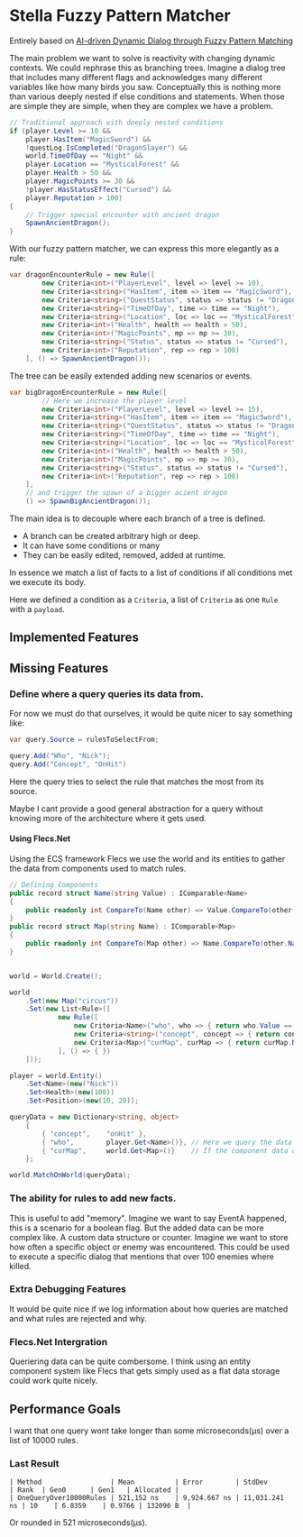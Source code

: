 # Stella Fuzzy Pattern Matcher

Entirely based on [AI-driven Dynamic Dialog through Fuzzy Pattern Matching](https://www.youtube.com/watch?v=tAbBID3N64A&t)

The main problem we want to solve is reactivity with changing dynamic contexts. We could rephrase this as branching trees. Imagine a dialog tree that includes many different flags and acknowledges many different variables like how many birds you saw. Conceptually this is nothing more than various deeply nested if else conditions and statements. When those are simple they are simple, when they are complex we have a problem.

```csharp
// Traditional approach with deeply nested conditions
if (player.Level >= 10 && 
    player.HasItem("MagicSword") && 
    !questLog.IsCompleted("DragonSlayer") &&
    world.TimeOfDay == "Night" && 
    player.Location == "MysticalForest" &&
    player.Health > 50 && 
    player.MagicPoints >= 30 &&
    !player.HasStatusEffect("Cursed") && 
    player.Reputation > 100)
{
    // Trigger special encounter with ancient dragon
    SpawnAncientDragon();
}
```

With our fuzzy pattern matcher, we can express this more elegantly as a rule:

```csharp
var dragonEncounterRule = new Rule([
        new Criteria<int>("PlayerLevel", level => level >= 10),
        new Criteria<string>("HasItem", item => item == "MagicSword"),
        new Criteria<string>("QuestStatus", status => status != "DragonSlayerComplete"),
        new Criteria<string>("TimeOfDay", time => time == "Night"),
        new Criteria<string>("Location", loc => loc == "MysticalForest"),
        new Criteria<int>("Health", health => health > 50),
        new Criteria<int>("MagicPoints", mp => mp >= 30),
        new Criteria<string>("Status", status => status != "Cursed"),
        new Criteria<int>("Reputation", rep => rep > 100)
    ], () => SpawnAncientDragon());
```

The tree can be easily extended adding new scenarios or events.

```C#
var bigDragonEncounterRule = new Rule([
        // Here we increase the player level
        new Criteria<int>("PlayerLevel", level => level >= 15),
        new Criteria<string>("HasItem", item => item == "MagicSword"),
        new Criteria<string>("QuestStatus", status => status != "DragonSlayerComplete"),
        new Criteria<string>("TimeOfDay", time => time == "Night"),
        new Criteria<string>("Location", loc => loc == "MysticalForest"),
        new Criteria<int>("Health", health => health > 50),
        new Criteria<int>("MagicPoints", mp => mp >= 30),
        new Criteria<string>("Status", status => status != "Cursed"),
        new Criteria<int>("Reputation", rep => rep > 100)
    ], 
    // and trigger the spawn of a bigger acient dragon
    () => SpawnBigAncientDragon());
```

The main idea is to decouple where each branch of a tree is defined.
- A branch can be created arbitrary high or deep. 
- It can have some conditions or many
- They can be easily edited, removed, added at runtime.

In essence we match a list of facts to a list of conditions if all conditions met we execute its body.

Here we defined a condition as a `Criteria`, a list of `Criteria` as one `Rule` with a `payload`.

## Implemented Features

## Missing Features

### Define where a query queries its data from.

For now we must do that ourselves, it would be quite nicer to say something like:

```C#
var query.Source = rulesToSelectFrom;

query.Add("Who", "Nick");
query.Add("Concept", "OnHit")
```

Here the query tries to select the rule that matches the most from its source.

Maybe I cant provide a good general abstraction for a query without knowing more of the architecture where it gets used.

#### Using Flecs.Net

Using the ECS framework Flecs we use the world and its entities to gather the data from components used to match rules.

```C#
// Defining Components
public record struct Name(string Value) : IComparable<Name>
{
    public readonly int CompareTo(Name other) => Value.CompareTo(other.Value);
}
public record struct Map(string Name) : IComparable<Map>
{
    public readonly int CompareTo(Map other) => Name.CompareTo(other.Name);
}


world = World.Create();

world
    .Set(new Map("circus"))
    .Set(new List<Rule>([
            new Rule([
                new Criteria<Name>("who", who => { return who.Value == "Nick"; }),
                new Criteria<string>("concept", concept => { return concept == "onHit"; }),
                new Criteria<Map>("curMap", curMap => { return curMap.Name == "circus"; }),
            ], () => { })
    ]));

player = world.Entity()
    .Set<Name>(new("Nick"))
    .Set<Health>(new(100))
    .Set<Position>(new(10, 20));

queryData = new Dictionary<string, object>
    {
        { "concept",    "onHit" },
        { "who",        player.Get<Name>()}, // Here we query the data from an entity and its component
        { "curMap",     world.Get<Map>()}    // If the component data changes it gets automaticall reflected here
    };

world.MatchOnWorld(queryData);
```

### The ability for rules to add new facts.

This is useful to add "memory". Imagine we want to say EventA happened, this is a scenario for a boolean flag. But the added data can be more complex like. A custom data structure or counter. Imagine we want to store how often a specific object or enemy was encountered. This could be used to execute a specific dialog that mentions that over 100 enemies where killed.

### Extra Debugging Features

It would be quite nice if we log information about how queries are matched and what rules are rejected and why.

### Flecs.Net Intergration

Queriering data can be quite combersome. I think using an entity component system like Flecs that gets simply used as a flat data storage could work quite nicely.

## Performance Goals

I want that one query wont take longer than some microseconds(μs) over a list of 10000 rules.

### Last Result

```
| Method                 | Mean          | Error        | StdDev        | Rank  | Gen0      | Gen1   | Allocated |
| OneQueryOver10000Rules | 521,152 ns    | 9,924.667 ns | 11,031.241 ns | 10    | 6.8359    | 0.9766 | 132096 B  |
```

Or rounded in 521 microseconds(µs).
